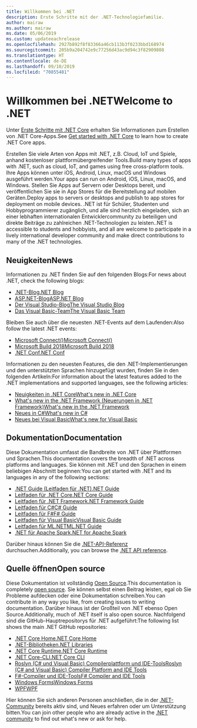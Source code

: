 ```yaml
---
title: Willkommen bei .NET
description: Erste Schritte mit der .NET-Technologiefamilie.
author: mairaw
ms.author: mairaw
ms.date: 05/06/2019
ms.custom: updateeachrelease
ms.openlocfilehash: 2927b892f8f83366a46cb113b3f0233bbd168974
ms.sourcegitcommit: 205b9a204742e9c77256d43ac9d94c3f82909808
ms.translationtype: HT
ms.contentlocale: de-DE
ms.lasthandoff: 09/10/2019
ms.locfileid: "70855481"
---
```

# <a name="welcome-to-net"></a><span data-ttu-id="2b766-103">Willkommen bei .NET</span><span class="sxs-lookup"><span data-stu-id="2b766-103">Welcome to .NET</span></span>

<span data-ttu-id="2b766-104">Unter [Erste Schritte mit .NET Core](core/get-started.md) erhalten Sie Informationen zum Erstellen von .NET Core-Apps.</span><span class="sxs-lookup"><span data-stu-id="2b766-104">See [Get started with .NET Core](core/get-started.md) to learn how to create .NET Core apps.</span></span>

<span data-ttu-id="2b766-105">Erstellen Sie viele Arten von Apps mit .NET, z.B. Cloud, IoT und Spiele, anhand kostenloser plattformübergreifender Tools.</span><span class="sxs-lookup"><span data-stu-id="2b766-105">Build many types of apps with .NET, such as cloud, IoT, and games using free cross-platform tools.</span></span> <span data-ttu-id="2b766-106">Ihre Apps können unter iOS, Android, Linux, macOS und Windows ausgeführt werden.</span><span class="sxs-lookup"><span data-stu-id="2b766-106">Your apps can run on Android, iOS, Linux, macOS, and Windows.</span></span> <span data-ttu-id="2b766-107">Stellen Sie Apps auf Servern oder Desktops bereit, und veröffentlichen Sie sie in App Stores für die Bereitstellung auf mobilen Geräten.</span><span class="sxs-lookup"><span data-stu-id="2b766-107">Deploy apps to servers or desktops and publish to app stores for deployment on mobile devices.</span></span> <span data-ttu-id="2b766-108">.NET ist für Schüler, Studenten und Hobbyprogrammierer zugänglich, und alle sind herzlich eingeladen, sich an einer lebhaften internationalen Entwicklercommunity zu beteiligen und direkte Beiträge zu zahlreichen .NET-Technologien zu leisten.</span><span class="sxs-lookup"><span data-stu-id="2b766-108">.NET is accessible to students and hobbyists, and all are welcome to participate in a lively international developer community and make direct contributions to many of the .NET technologies.</span></span>

## <a name="news"></a><span data-ttu-id="2b766-109">Neuigkeiten</span><span class="sxs-lookup"><span data-stu-id="2b766-109">News</span></span>

<span data-ttu-id="2b766-110">Informationen zu .NET finden Sie auf den folgenden Blogs:</span><span class="sxs-lookup"><span data-stu-id="2b766-110">For news about .NET, check the following blogs:</span></span>

- [<span data-ttu-id="2b766-111">.NET-Blog</span><span class="sxs-lookup"><span data-stu-id="2b766-111">.NET Blog</span></span>](https://devblogs.microsoft.com/dotnet/)
- [<span data-ttu-id="2b766-112">ASP.NET-Blog</span><span class="sxs-lookup"><span data-stu-id="2b766-112">ASP.NET Blog</span></span>](https://devblogs.microsoft.com/aspnet/)
- [<span data-ttu-id="2b766-113">Der Visual Studio-Blog</span><span class="sxs-lookup"><span data-stu-id="2b766-113">The Visual Studio Blog</span></span>](https://devblogs.microsoft.com/visualstudio/)
- [<span data-ttu-id="2b766-114">Das Visual Basic-Team</span><span class="sxs-lookup"><span data-stu-id="2b766-114">The Visual Basic Team</span></span>](https://devblogs.microsoft.com/vbteam/)

<span data-ttu-id="2b766-115">Bleiben Sie auch über die neuesten .NET-Events auf dem Laufenden:</span><span class="sxs-lookup"><span data-stu-id="2b766-115">Also follow the latest .NET events:</span></span>

- [<span data-ttu-id="2b766-116">Microsoft Connect()</span><span class="sxs-lookup"><span data-stu-id="2b766-116">Microsoft Connect()</span></span>](https://www.microsoft.com/connectevent)
- [<span data-ttu-id="2b766-117">Microsoft Build 2018</span><span class="sxs-lookup"><span data-stu-id="2b766-117">Microsoft Build 2018</span></span>](https://channel9.msdn.com/Events/Build/2018)
- [<span data-ttu-id="2b766-118">.NET Conf</span><span class="sxs-lookup"><span data-stu-id="2b766-118">.NET Conf</span></span>](https://www.dotnetconf.net/)

<span data-ttu-id="2b766-119">Informationen zu den neuesten Features, die den .NET-Implementierungen und den unterstützten Sprachen hinzugefügt wurden, finden Sie in den folgenden Artikeln:</span><span class="sxs-lookup"><span data-stu-id="2b766-119">For information about the latest features added to the .NET implementations and supported languages, see the following articles:</span></span>

- [<span data-ttu-id="2b766-120">Neuigkeiten in .NET Core</span><span class="sxs-lookup"><span data-stu-id="2b766-120">What's new in .NET Core</span></span>](core/whats-new/index.md)
- [<span data-ttu-id="2b766-121">What's new in the .NET Framework (Neuerungen in .NET Framework)</span><span class="sxs-lookup"><span data-stu-id="2b766-121">What's new in the .NET Framework</span></span>](framework/whats-new/index.md)
- [<span data-ttu-id="2b766-122">Neues in C#</span><span class="sxs-lookup"><span data-stu-id="2b766-122">What's new in C#</span></span>](csharp/whats-new/index.md)
- [<span data-ttu-id="2b766-123">Neues bei Visual Basic</span><span class="sxs-lookup"><span data-stu-id="2b766-123">What's new for Visual Basic</span></span>](visual-basic/getting-started/whats-new.md)

## <a name="documentation"></a><span data-ttu-id="2b766-124">Dokumentation</span><span class="sxs-lookup"><span data-stu-id="2b766-124">Documentation</span></span>

<span data-ttu-id="2b766-125">Diese Dokumentation umfasst die Bandbreite von .NET über Plattformen und Sprachen.</span><span class="sxs-lookup"><span data-stu-id="2b766-125">This documentation covers the breadth of .NET across platforms and languages.</span></span> <span data-ttu-id="2b766-126">Sie können mit .NET und den Sprachen in einem beliebigen Abschnitt beginnen:</span><span class="sxs-lookup"><span data-stu-id="2b766-126">You can get started with .NET and its languages in any of the following sections:</span></span>

- [<span data-ttu-id="2b766-127">.NET Guide (Leitfaden für .NET)</span><span class="sxs-lookup"><span data-stu-id="2b766-127">.NET Guide</span></span>](standard/index.md)
- [<span data-ttu-id="2b766-128">Leitfaden für .NET Core</span><span class="sxs-lookup"><span data-stu-id="2b766-128">.NET Core Guide</span></span>](core/index.md)
- [<span data-ttu-id="2b766-129">Leitfaden für .NET Framework</span><span class="sxs-lookup"><span data-stu-id="2b766-129">.NET Framework Guide</span></span>](framework/index.md)
- [<span data-ttu-id="2b766-130">Leitfaden für C#</span><span class="sxs-lookup"><span data-stu-id="2b766-130">C# Guide</span></span>](csharp/index.md)
- [<span data-ttu-id="2b766-131">Leitfaden für F#</span><span class="sxs-lookup"><span data-stu-id="2b766-131">F# Guide</span></span>](fsharp/index.md)
- [<span data-ttu-id="2b766-132">Leitfaden für Visual Basic</span><span class="sxs-lookup"><span data-stu-id="2b766-132">Visual Basic Guide</span></span>](visual-basic/index.md)
- [<span data-ttu-id="2b766-133">Leitfaden für ML.NET</span><span class="sxs-lookup"><span data-stu-id="2b766-133">ML.NET Guide</span></span>](machine-learning/index.yml)
- [<span data-ttu-id="2b766-134">.NET für Apache Spark</span><span class="sxs-lookup"><span data-stu-id="2b766-134">.NET for Apache Spark</span></span>](spark/index.yml)

<span data-ttu-id="2b766-135">Darüber hinaus können Sie die [.NET-API-Referenz](/dotnet/api) durchsuchen.</span><span class="sxs-lookup"><span data-stu-id="2b766-135">Additionally, you can browse the [.NET API reference](/dotnet/api).</span></span>

## <a name="open-source"></a><span data-ttu-id="2b766-136">Quelle öffnen</span><span class="sxs-lookup"><span data-stu-id="2b766-136">Open source</span></span>

<span data-ttu-id="2b766-137">Diese Dokumentation ist vollständig [Open Source](https://github.com/dotnet/docs).</span><span class="sxs-lookup"><span data-stu-id="2b766-137">This documentation is completely [open source](https://github.com/dotnet/docs).</span></span> <span data-ttu-id="2b766-138">Sie können selbst einen Beitrag leisten, egal ob Sie Probleme aufdecken oder eine Dokumentation schreiben.</span><span class="sxs-lookup"><span data-stu-id="2b766-138">You can contribute in any way you like, from creating issues to writing documentation.</span></span> <span data-ttu-id="2b766-139">Darüber hinaus ist der Großteil von .NET ebenso Open Source.</span><span class="sxs-lookup"><span data-stu-id="2b766-139">Additionally, much of .NET itself is also open source.</span></span> <span data-ttu-id="2b766-140">Nachfolgend sind die GitHub-Hauptrepositorys für .NET aufgeführt:</span><span class="sxs-lookup"><span data-stu-id="2b766-140">The following list shows the main .NET GitHub repositories:</span></span>

- [<span data-ttu-id="2b766-141">.NET Core Home</span><span class="sxs-lookup"><span data-stu-id="2b766-141">.NET Core Home</span></span>](https://github.com/dotnet/core)
- [<span data-ttu-id="2b766-142">.NET-Bibliotheken</span><span class="sxs-lookup"><span data-stu-id="2b766-142">.NET Libraries</span></span>](https://github.com/dotnet/corefx)
- [<span data-ttu-id="2b766-143">.NET Core Runtime</span><span class="sxs-lookup"><span data-stu-id="2b766-143">.NET Core Runtime</span></span>](https://github.com/dotnet/coreclr)
- [<span data-ttu-id="2b766-144">.NET Core-CLI</span><span class="sxs-lookup"><span data-stu-id="2b766-144">.NET Core CLI</span></span>](https://github.com/dotnet/cli)
- [<span data-ttu-id="2b766-145">Roslyn (C# und Visual Basic) Compilerplattform und IDE-Tools</span><span class="sxs-lookup"><span data-stu-id="2b766-145">Roslyn (C# and Visual Basic) Compiler Platform and IDE Tools</span></span>](https://github.com/dotnet/roslyn)
- [<span data-ttu-id="2b766-146">F#-Compiler und IDE-Tools</span><span class="sxs-lookup"><span data-stu-id="2b766-146">F# Compiler and IDE Tools</span></span>](https://github.com/microsoft/visualfsharp)
- [<span data-ttu-id="2b766-147">Windows Forms</span><span class="sxs-lookup"><span data-stu-id="2b766-147">Windows Forms</span></span>](https://github.com/dotnet/winforms)
- [<span data-ttu-id="2b766-148">WPF</span><span class="sxs-lookup"><span data-stu-id="2b766-148">WPF</span></span>](https://github.com/dotnet/wpf)

<span data-ttu-id="2b766-149">Hier können Sie sich anderen Personen anschließen, die in der [.NET-Community](https://dotnet.microsoft.com/platform/community) bereits aktiv sind, und Neues erfahren oder um Unterstützung bitten.</span><span class="sxs-lookup"><span data-stu-id="2b766-149">You can join other people who are already active in the [.NET community](https://dotnet.microsoft.com/platform/community) to find out what's new or ask for help.</span></span>

